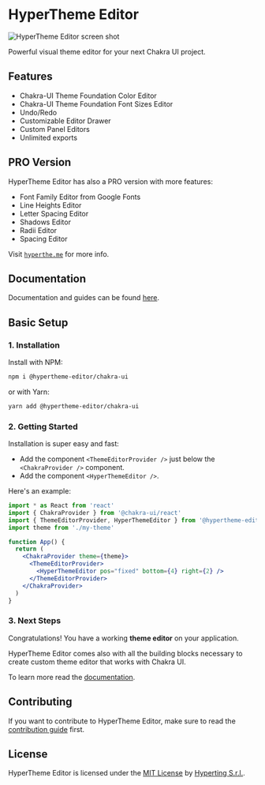 # HyperTheme Editor

![HyperTheme Editor screen shot](https://www.hyperthe.me/images/social-banner.jpg)

Powerful visual theme editor for your next Chakra UI project.

## Features

- Chakra-UI Theme Foundation Color Editor
- Chakra-UI Theme Foundation Font Sizes Editor
- Undo/Redo
- Customizable Editor Drawer
- Custom Panel Editors
- Unlimited exports


## PRO Version

HyperTheme Editor has also a PRO version with more features:
- Font Family Editor from Google Fonts
- Line Heights Editor
- Letter Spacing Editor
- Shadows Editor
- Radii Editor
- Spacing Editor

Visit [`hyperthe.me`](https://hyperthe.me) for more info.

## Documentation

Documentation and guides can be found [here](https://hyperthe.me/documentation).

## Basic Setup
### 1. Installation

Install with NPM:

```bash
npm i @hypertheme-editor/chakra-ui
```

or with Yarn:

```bash
yarn add @hypertheme-editor/chakra-ui
```

### 2. Getting Started

Installation is super easy and fast:

- Add the component `<ThemeEditorProvider />` just below the `<ChakraProvider />` component.
- Add the component `<HyperThemeEditor />`.

Here's an example:

```jsx
import * as React from 'react'
import { ChakraProvider } from '@chakra-ui/react'
import { ThemeEditorProvider, HyperThemeEditor } from '@hypertheme-editor/chakra-ui'
import theme from './my-theme'

function App() {
  return (
    <ChakraProvider theme={theme}>
      <ThemeEditorProvider>
        <HyperThemeEditor pos="fixed" bottom={4} right={2} />
      </ThemeEditorProvider>
    </ChakraProvider>
  )
}
```

### 3. Next Steps

Congratulations! You have a working **theme editor** on your application.

HyperTheme Editor comes also with all the building blocks necessary to create custom theme editor that works with Chakra UI.

To learn more read the [documentation](https://hyperthe.me/documentation).

## Contributing

If you want to contribute to HyperTheme Editor, make sure to read the [contribution guide](CONTRIBUTING.md) first.

## License

HyperTheme Editor is licensed under the [MIT License](https://github.com/Hyperting/hypertheme-editor/blob/main/LICENSE) by [Hyperting S.r.l.](https://hyperting.com).

